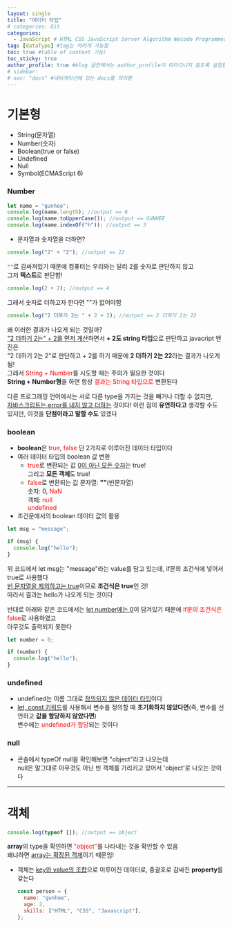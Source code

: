 ```yaml
---
layout: single
title: "데이터 타입"
# categories: Git
categories:
  - JavaScript # HTML CSS JavaScript Server Algorithm Wecode Programmers CS Github Blog
tag: [dataType] #tag는 여러개 가능함
toc: true #table of content 기능!
toc_sticky: true
author_profile: true #blog 글안에서는 author_profile이 따라다니지 않도록 설정함
# sidebar:
# nav: "docs" #네비게이션에 있는 docs를 의미함
---
```


# 기본형

- String(문자열)
- Number(숫자)
- Boolean(true or false)
- Undefined
- Null
- Symbol(ECMAScript 6)

### Number

```javascript
let name = "gunhee";
console.log(name.length); //output == 6
console.log(name.toUpperCase()); //output == GUNHEE
console.log(name.indexOf("h")); //output == 3
```

- 문자열과 숫자열을 더하면?

```javascript
console.log("2" + "2"); //output == 22
```

<span style="color:red">`""`</span>로 감싸져있기 때문에 컴퓨터는 우리와는 달리 2를 숫자로 판단하지 않고  
그저 **텍스트**로 판단함!

```javascript
console.log(2 + 2); //output == 4
```

그래서 숫자로 더하고자 한다면 ""가 없어야함

```javascript
console.log("2 더하기 2는 " + 2 + 2); //output == 2 더하기 2는 22
```

왜 이러한 결과가 나오게 되는 것일까?  
<u>"2 더하기 2는" + 2를 먼저 계산</u>하면서 **+ 2도 string 타입**으로 판단하고 javacript 엔진은  
"2 더하기 2는 2"로 판단하고 + 2를 하기 때문에 **2 더하기 2는 22**라는 결과가 나오게 됨!  
그래서 <span style="color:red">String + Number</span>를 시도할 때는 주의가 필요한 것이다  
**String + Number형**을 하면 항상 <span style="color:red">결과는 String 타입으로</span> 변환된다

다른 프로그래밍 언어에서는 서로 다른 type을 가지는 것을 빼거나 더할 수 없지만,  
<u>자바스크립트는 error를 내지 않고 더하는</u> 것이다!
이런 점이 **유연하다고** 생각할 수도 있지만, 이것을 **단점이라고 말할 수도** 있겠다

### boolean

- **boolean**은 <span style="color:red">true</span>, <span style="color:red">false</span> 단 2가지로 이루어진 데이터 타입이다
- 여러 데이터 타입의 boolean 값 변환
  - <span style="color:red">true</span>로 변환되는 값
    <u>0이 아닌 모든 숫자</u>는 true!  
    그리고 **모든 객체**도 true!
  - <span style="color:red">false</span>로 변환되는 값
    문자열: **""**(빈문자열)  
    숫자: 0, <span style="color:red">NaN</span>  
    객체: <span style="color:red">null</span>  
    <span style="color:red">undefined</span>
- 조건문에서의 boolean 데이터 값의 활용

```javascript
let msg = "message";

if (msg) {
  console.log("hello");
}
```

위 코드에서 let msg는 "message"라는 value를 담고 있는데, if문의 조건식에 넣어서 true로 사용했다  
<u>빈 문자열을 제외하고는 true</u>이므로 **조건식은 true**인 것!  
따라서 결과는 hello가 나오게 되는 것이다

반대로 아래와 같은 코드에서는 <u>let number에는 0</u>이 담겨있기 때문에 <span style="color:red">if문의 조건식은 false</span>로 사용하였고  
아무것도 출력되지 못한다

```javascript
let number = 0;

if (number) {
  console.log("hello");
}
```

### undefined

- undefined는 이름 그대로 <u>정의되지 않은 데이터 타입</u>이다
- <u>let, const 키워드</u>를 사용해서 변수를 정의할 때 **초기화하지 않았다면**(즉, 변수를 선언하고 **값을 할당하지 않았다면**)  
  변수에는 <span style="color:red">undefined가 할당</span>되는 것이다

### null

- 콘솔에서 typeOf null을 확인해보면 "object"라고 나오는데  
  null은 말그대로 아무것도 아닌 빈 객체를 가리키고 있어서 'object'로 나오는 것이다

---

# 객체

```javascript
console.log(typeof []); //output == object
```

**array**의 type을 확인하면 <span style="color:red">"object"</span>를 나타내는 것을 확인할 수 있음  
왜냐하면 <u>array는 확장된 객체</u>이기 때문임!

- 객체는 <u>key와 value의 조합</u>으로 이루어진 데이터로, 중괄호로 감싸진 **property**를 갖는다
  ```javascript
  const person = {
    name: "gunhee",
    age: 2,
    skills: ["HTML", "CSS", "Javascript"],
  };
  ```

<!-- ### 2. Link 넣기

```
유형 1: (설명어를 입력) : [gunhee's coding blog](https://gunhee-jeong.github.io/)
유형 2: (URL 자동연결) : <https://gunhee-jeong.github.io/>
유형 3: (동일 파일 내 '문단으로 이동') : [1. Header로 이동](###-1-header)
```

유형 1: (설명어를 입력) : [gunhee's coding blog](https://gunhee-jeong.github.io/)
유형 2: (URL 자동연결) : <https://gunhee-jeong.github.io/>
유형 3: (동일 파일 내 '문단으로 이동') : [1. Header로 이동](#1-header)
유형 3의 방법

1. 특수문자를 제거
2. 스페이스는 -로 바꾸고
3. 대문자는 소문자로!
   그래서 ### 1. Header -> #1-header

## Link: [google][https://www.google.com/]

### 3. 수평선

```
---
```

---

### 4. 라인 바꾸기

```
스페이스바를 2번 눌러주면 다음칸으로
이동할 수 있어요!
```

---

스페이스바를 2번 눌러주면
다음칸으로 이동할 수 있어요!

### 5. list 만들기

```
1. 1번
2. 2번
3. 3번

- 순서없는 list
  - 순서없는 list
    - 순서없는 list
```

1. 1번
2. 2번
3. 3번

- 순서없는 list
  - 순서없는 list
    - 순서없는 list

---

### 6. font 관련

```
__진하게__ -> 볼드
_기울여서_ -> 이탤릭체
~~취소선~~ -> 취소선
<ul>밑줄넣기</ul> -> 밑줄
<span style="color:red">빨간 글씨</span> -> 글자색
이것이 `인라인` 입니다 -> 인라인 코드
```

**진하게** -> 볼드
_기울여서_ -> 이탤릭체
~~취소선~~ -> 취소선
<u>밑줄넣기</u> -> 밑줄
<span style="color:red">빨간 글씨</span>
이것이 `인라인` 입니다 -> 인라인 코드

---

### 7. 인용구문

```
> coding
>
> > JavaScript
> >
> > > 내가 프짱!
```

> coding
>
> > JavaScript
> >
> > > 내가 프짱!

---

### 8. 이미지 삽입

```
유형1: ('사이즈를 조절' -> HTML 태그 사용) : <img src="https://gunhee-jeong.github.io/assets/images/blogLogo.png" width="300" height="200">
유형2: (이미지 삽입 후 -> 링크 걸기)
[![이미지](https://gunhee-jeong.github.io/assets/images/blogLogo/blogLogo.png)](https://gunhee-jeong.github.io/)
```

유형1: ('사이즈를 조절' -> HTML 태그 사용) : <img src="https://gunhee-jeong.github.io/assets/images/blogLogo.png" width="300" height="200">
유형2: (이미지 삽입 후 -> 링크 걸기)
[![이미지](https://gunhee-jeong.github.io/assets/images/blogLogo.png)](https://gunhee-jeong.github.io/)

### 9. 표 만들기

```
||국어|영어|
| :--- | ---: | :--: |
|건희 | 100점 | 100점
|철수 | 100점 | 100점
```

|      |  국어 | 영어  |
| :--- | ----: | :---: |
| 건희 | 100점 | 100점 |
| 철수 | 100점 | 100점 |

> - header를 넣고 싶은 경우 ---을 사용하고 :을 이용하여 정렬에 사용함!

### 10. 토글 만들기

```
<details>
<summary>여기를 누르세요</summary>
<div markdown="1">
숨겨진 내용
</div>
</details>
```

<details>
<summary>여기를 누르세요</summary>
<div markdown="1">
숨겨진 내용
</div>
</details> -->
